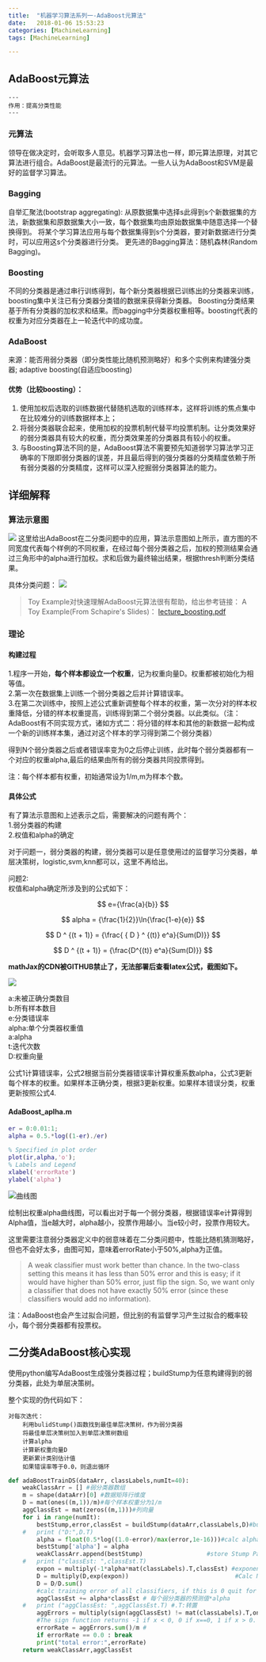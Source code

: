 ```yaml
---
title:  "机器学习算法系列一-AdaBoost元算法"   
date:   2018-01-06 15:53:23  
categories: [MachineLearning]  
tags: [MachineLearning]  

---
```



<script type="text/javascript"
   src="https://cdn.mathjax.org/mathjax/latest/MathJax.js?config=TeX-AMS-MML_HTMLorMML">
</script>

## AdaBoost元算法

```
---
作用：提高分类性能
---

```
### 元算法

领导在做决定时，会听取多人意见。机器学习算法也一样，即元算法原理，对其它算法进行组合。AdaBoost是最流行的元算法。一些人认为AdaBoost和SVM是最好的监督学习算法。

### Bagging

自举汇聚法(bootstrap aggregating):
从原数据集中选择s此得到s个新数据集的方法，新数据集和原数据集大小一致，每个数据集均由原始数据集中随意选择一个替换得到。
将某个学习算法应用与每个数据集得到s个分类器，要对新数据进行分类时，可以应用这s个分类器进行分类。
更先进的Bagging算法：随机森林(Random Bagging)。

### Boosting

不同的分类器是通过串行训练得到，每个新分类器根据已训练出的分类器来训练，boosting集中关注已有分类器分类错的数据来获得新分类器。
Boosting分类结果基于所有分类器的加权求和结果。而bagging中分类器权重相等。boosting代表的权重为对应分类器在上一轮迭代中的成功度。

### AdaBoost

来源：能否用弱分类器（即分类性能比随机预测略好）和多个实例来构建强分类器;
adaptive boosting(自适应boosting)

#### 优势（比较boosting）：

1. 使用加权后选取的训练数据代替随机选取的训练样本，这样将训练的焦点集中在比较难分的训练数据样本上； 　　 
2. 将弱分类器联合起来，使用加权的投票机制代替平均投票机制。让分类效果好的弱分类器具有较大的权重，而分类效果差的分类器具有较小的权重。
3. 与Boosting算法不同的是，AdaBoost算法不需要预先知道弱学习算法学习正确率的下限即弱分类器的误差，并且最后得到的强分类器的分类精度依赖于所有弱分类器的分类精度，这样可以深入挖掘弱分类器算法的能力。


## 详细解释
### 算法示意图
![](http://owvctf4l4.bkt.clouddn.com/adabost2)
这里给出AdaBoost在二分类问题中的应用，算法示意图如上所示，直方图的不同宽度代表每个样例的不同权重，在经过每个弱分类器之后，加权的预测结果会通过三角形中的alpha进行加权。求和后做为最终输出结果，根据thresh判断分类结果。

具体分类问题：
![](https://www.researchgate.net/profile/Brendan_Marsh3/publication/306054843/figure/fig3/AS:393884896120846@1470920885933/Figure-5-Training-of-an-AdaBoost-classifier-The-first-classifier-trains-on-unweighted.png)
> Toy Example对快速理解AdaBoost元算法很有帮助，给出参考链接：
A Toy Example(From Schapire's Slides)：
[lecture_boosting.pdf](https://www.cse.buffalo.edu/~jcorso/t/CSE555/files/lecture_boosting.pdf)

### 理论

#### 构建过程
1.程序一开始，**每个样本都设立一个权重**，记为权重向量D。权重都被初始化为相等值。  
2.第一次在数据集上训练一个弱分类器之后并计算错误率。  
3.在第二次训练中，按照上述公式重新调整每个样本的权重，第一次分对的样本权重降低，分错的样本权重提高，训练得到第二个弱分类器。以此类似。（注：AdaBoost有不同实现方式，诸如方式二：将分错的样本和其他的新数据一起构成一个新的训练样本集，通过对这个样本的学习得到第二个弱分类器）  

得到N个弱分类器之后或者错误率变为0之后停止训练，此时每个弱分类器都有一个对应的权重alpha,最后的结果由所有的弱分类器共同投票得到。


注：每个样本都有权重，初始通常设为1/m,m为样本个数。
#### 具体公式
有了算法示意图和上述表示之后，需要解决的问题有两个：   
1.弱分类器的构建   	
2.权值和alpha的确定 	   

对于问题一，弱分类器的构建，弱分类器可以是任意使用过的监督学习分类器，单层决策树，logistic,svm,knn都可以，这里不再给出。

问题2:	
权值和alpha确定所涉及到的公式如下：  

$$
   e={\frac{a}{b}}
$$

$$
   alpha = {\frac{1}{2}}\ln{\frac{1-e}{e}}
$$

$$
	D ^ {(t + 1)}  = {\frac{ { D } ^ {(t)} e^a}{Sum(D)}}
$$

$$
	D ^ {(t + 1)} = {\frac{D^{(t)} e^a}{Sum(D)}}
$$
 
**mathJax的CDN被GITHUB禁止了，无法部署后查看latex公式，截图如下。**

![](http://owvctf4l4.bkt.clouddn.com/adaboost_formula.png)

a:未被正确分类数目   
b:所有样本数目      
e:分类错误率   
alpha:单个分类器权重值  
a:alpha  
t:迭代次数  
D:权重向量  
    
公式1计算错误率，公式2根据当前分类器错误率计算权重系数alpha，公式3更新每个样本的权重。如果样本正确分类，根据3更新权重。如果样本错误分类，权重更新按照公式4.  

#### AdaBoost_aplha.m
 
``` matlab
er = 0:0.01:1;
alpha = 0.5.*log((1-er)./er)

% Specified in plot order
plot(ir,alpha,'o');
% Labels and Legend
xlabel('errorRate')
ylabel('alpha')
```

![曲线图](http://owvctf4l4.bkt.clouddn.com/tmp1)

绘制出权重alpha曲线图，可以看出对于每一个弱分类器，根据错误率e计算得到Alpha值，当e越大时，alpha越小，投票作用越小。当e较小时，投票作用较大。

这里需要注意弱分类器定义中的弱意味着在二分类问题中，性能比随机猜测略好，但也不会好太多，由图可知，意味着errorRate小于50%,alpha为正值。

>A weak classifier must work better than chance. In the two-class setting this means it has less than 50% error and this is easy; if it would have higher than 50% error, just flip the sign. So, we want only a classifier that does not have exactly 50% error (since these classifiers would add no information).

注：AdaBoost也会产生过拟合问题，但比别的有监督学习产生过拟合的概率较小，每个弱分类器都有投票权。

## 二分类AdaBoost核心实现

使用python编写AdaBoost生成强分类器过程；buildStump为任意构建得到的弱分类器，此处为单层决策树。

整个实现的伪代码如下：

```
对每次迭代：
	利用bulidStump()函数找到最佳单层决策树，作为弱分类器
	将最佳单层决策树加入到单层决策树数组
	计算alpha
	计算新权重向量D
	更新累计类别估计值
	如果错误率等于0.0，则退出循环
```

``` python
def adaBoostTrainDS(dataArr, classLabels,numIt=40):
	weakClassArr = [] #弱分类器数组
	m = shape(dataArr)[0] #数据矩阵行维度
	D = mat(ones((m,1))/m)#每个样本权重分为1/m
	aggClassEst = mat(zeros((m,1)))#列向量
	for i in range(numIt):
		bestStump,error,classEst = buildStump(dataArr,classLabels,D)#build Stump
	#	print ("D:",D.T)
		alpha = float(0.5*log((1.0-error)/max(error,1e-16)))#calc alpha, throw in max(error,eps) to account for error=0
		bestStump['alpha'] = alpha  
		weakClassArr.append(bestStump)                  #store Stump Params in Array
	#	print ("classEst: ",classEst.T)
		expon = multiply(-1*alpha*mat(classLabels).T,classEst) #exponent for D calc, getting messy
		D = multiply(D,exp(expon))                              #Calc New D for next iteration
		D = D/D.sum()
		#calc training error of all classifiers, if this is 0 quit for loop early (use break)
		aggClassEst += alpha*classEst # 每个弱分类器的预测值*alpha
	#	print ("aggClassEst: ",aggClassEst.T) #.T:转置
		aggErrors = multiply(sign(aggClassEst) != mat(classLabels).T,ones((m,1)))
		#The sign function returns -1 if x < 0, 0 if x==0, 1 if x > 0. nan is returned for nan inputs.
		errorRate = aggErrors.sum()/m #
		if errorRate == 0.0 : break
		print("total error:",errorRate)
	return weakClassArr,aggClassEst
```
